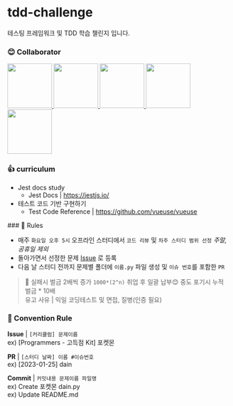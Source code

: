 # tdd-challenge
테스팅 프레임워크 및 TDD 학습 챌린지 입니다.

### 😊 Collaborator

<div>
  <a href="https://github.com/da-in">
    <img src="https://avatars.githubusercontent.com/u/66757141?v=4" width="100" style="max-width: 100%;">
  </a>
  <a href="https://github.com/dahyeon405">
    <img src="https://avatars.githubusercontent.com/u/109179856?v=4" width="100" style="max-width: 100%;">
  </a>
  <a href="https://github.com/olwooz">
    <img src="https://avatars.githubusercontent.com/u/24418404?v=4" width="100" style="max-width: 100%;">
  </a>
  <a href="https://github.com/3people">
    <img src="https://avatars.githubusercontent.com/u/22341389?v=4" width="100" style="max-width: 100%;">
  </a>
  <a href="https://github.com/hanjiwon1">
    <img src="https://avatars.githubusercontent.com/u/67074409?v=4" width="100" style="max-width: 100%;">
  </a>
</div>

### 👍 curriculum
- Jest docs study
  - Jest Docs | https://jestjs.io/
- 테스트 코드 기반 구현하기
  - Test Code Reference | https://github.com/vueuse/vueuse 

</div>
### 📢 Rules

- 매주 `화요일 오후 5시` 오프라인 스터디에서 `코드 리뷰` 및 `차주 스터디 범위 선정` _주말, 공휴일 제외_
- 돌아가면서 선정한 문제 [Issue](https://github.com/da-in/algorithm-study/issues) 로 등록
- 다음 날 스터디 전까지 문제별 폴더에 `이름.py` 파일 생성 및 `이슈 번호`를 포함한 `PR`

> 🚨 실패시 벌금 2배씩 증가 `1000*(2^n)` 취업 후 일괄 납부😊 중도 포기시 누적 벌금 \* 10배  
> 유고 사유 | 익일 코딩테스트 및 면접, 질병(인증 필요)

### 🌈 Convention Rule

**Issue** | `[커리큘럼] 문제이름`  
ex) [Programmers - 고득점 Kit] 포켓몬

**PR** | `[스터디 날짜] 이름 #이슈번호`  
ex) [2023-01-25] dain

**Commit** | `커밋내용 문제이름 파일명`  
ex) Create 포켓몬 dain.py  
ex) Update README.md

<br/>

